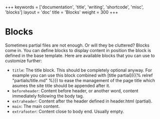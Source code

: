 +++
keywords = ['documentation', 'title', 'writing', 'shortcode', 'misc', 'blocks']
layout = 'doc'
title = 'Blocks'
weight = 300
+++
# Blocks
Sometimes partial files are not enough. Or will they be cluttered? Blocks come in. You can define blocks to display content in position the block is defined in the base template. Here are available blocks that you can use to customize further:
- `title`: The title block. This should be completely optional anyway. For example you can use this block combined with [title partial]({{% relref "partials/title.md" %}}) to ease the management of the page title which asumes the site title should be appended after it.
- `beforeheader`: Content before header, or another word, content immediately following the body tag.
- `extraheader`: Content after the header defined in header.html (partial).
- `main`: The main content.
- `extrafooter`: Content close to body end. Usually empty.